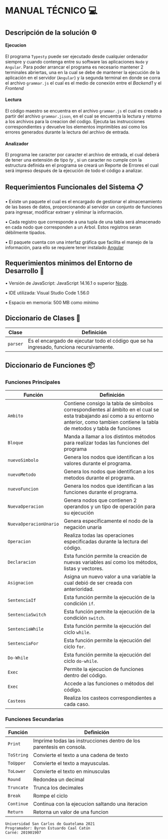 MANUAL TÉCNICO 💻
===================

Descripción de la solución ⚙️
-----------------------

#### Ejecucion ####

El programa `Typesty` puede ser ejecutado desde cualquier ordenador siempre y cuando contenga entre su software las aplicaciones `Node` y `Angular`. Para poder arrancar el programa es necesario mantener 2 terminales abriertas, una en la cual se debe de mantener la ejecución de la aplicación en el servidor (`Angular`) y la segunda terminal en donde se corra el archivo `grammar.js` el cual es el medio de conexión entre el _Backend1_ y el _Frontend_

#### Lectura ####

El código maestro se encuentra en el archivo `grammar.js` el cual es creado a partir del archivo `grammar.jison`, en el cual se encuentra la lectura y retorno a los archivos para la creacion del codigo. Ejecuta las instrucciones correspondientes y devuelve los elementos imprimibles así como los errores generados durante la lectura del archivo de entrada.

#### Analizador ####

El programa lee caracter por caracter el archivo de entrada, el cual deberá de tener una extensión de tipo _ty_ , si un caracter no cumple con la estructura definida en el programa se creará un Reporte de Errores el cual será impreso después de la ejecución de todo el código a analizar.

Requerimientos Funcionales del Sistema 📋
-----------------------
• Existe un paquete el cual es el encargado de gestionar el almacenamiento de las bases de datos, proporcionando al servidor un conjunto de funciones para ingresar, modificar extraer y eliminar la información.

• Cada registro que corresponde a una tupla de una tabla será almacenado en cada nodo que corresponden a un Arbol. Estos registros seran débilmente tipados.

• El paquete cuenta con una interfaz gráfica que facilita el manejo de la información, para ello se requiere tener instalado [Angular](https://angular.io)


Requerimientos minimos del Entorno de Desarrollo 🔧
-----------------------
• Versión de JavaScript: JavaScript 14.16.1 o superior [Node](https://nodejs.org/es/).

• IDE utilizada: Visual Studio Code 1.56.0

• Espacio en memoria: 500 MB como mínimo


Diccionario de Clases 📖
-----------------------
Clase |  Definición 
------------ | -------------
`parser` | Es el encargado de ejecutar todo el código que se ha ingresado, funciona recursivamente.

Diccionario de Funciones 📦
-----------------------

### Funciones Principales ###

Función |  Definición 
------------ | -------------
`Ambito` | Contiene consigo la tabla de símbolos correspondientes al ámbito en el cual se esta trabajando así como a su entorno anterior, como tambien contiene la tabla de metodos y tabla de funciones
`Bloque` | Manda a llamar a los distintos métodos para realizar todas las funciones del programa
`nuevoSimbolo` | Genera los nodos que identifican a los valores durante el programa.
`nuevoMetodo` | Genera los nodos que identifican a los metodos durante el programa.
`nuevoFuncion` | Genera los nodos que identifican a las funciones durante el programa.
`NuevaOperacion` | Genera nodos que contienen 2 operandos y un tipo de operación para su ejecución
`NuevaOperacionUnario` | Genera específicamente el nodo de la negación unaria
`Operacion` | Realiza todas las operaciones especificadas durante la lectura del código.
`Declaracion` | Esta función permite la creación de nuevas variables así como los métodos, listas y vectores.
`Asignacion` | Asigna un nuevo valor a una variable la cual debió de ser creada con anterioridad.
`SentenciaIf` | Esta función permite la ejecución de la condición `if`.
`SentenciaSwitch` | Esta función permite la ejecución de la condición `switch`.
`SentenciaWhile` | Esta función permite la ejecución del ciclo `while`.
`SentenciaFor` | Esta función permite la ejecución del ciclo `for`.
`Do-While` | Esta función permite la ejecución del ciclo `do-while`.
`Exec` | Permite la ejecucion de funciones dentro del código.
`Exec` | Accede a las funciones o métodos del código.
`Casteos` | Realiza los casteos correspondientes a cada caso.


### Funciones Secundarias  ###

Función |  Definición 
------------ | -------------
`Print` | Imprime todas las instrucciones dentro de los parentesis en consola.
`ToString` | Convierte el texto a una cadena de texto 
`ToUpper` | Convierte el texto a mayusculas. 
`ToLower` | Convierte el texto en minusculas
`Round` | Redondea un decimal 
`Truncate` | Trunca los decimales 
`Break` | Rompe el ciclo
`Continue` | Continua con la ejecucion saltando una iteracion 
`Return` | Retorna un valor de una funcion

```
Universidad San Carlos de Guatelama 2021
Programador: Byron Estuardo Caal Catún
Carné: 201901907
```
